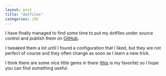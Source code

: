 ```yaml
---
layout: post
title: "dotfiles"
categories: iOS
---
```


I have finally managed to find some time to put my dotfiles under source control
and publish them on [GitHub](https://github.com/MarcoSero/dotfiles).

I tweaked them a lot until I found a configuration that I liked, but they are 
not perfect of course and they often change as soon as I learn a new trick.  

I think there are some nice little gems in there ([this](https://github.com/MarcoSero/dotfiles/blob/master/.zshrc#L35-L46) is my favorite) so I hope you can find something useful.

